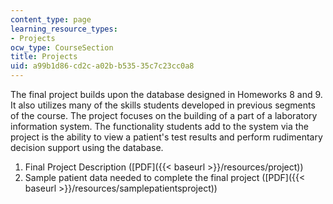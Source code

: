 ```yaml
---
content_type: page
learning_resource_types:
- Projects
ocw_type: CourseSection
title: Projects
uid: a99b1d86-cd2c-a02b-b535-35c7c23cc0a8
---
```


The final project builds upon the database designed in Homeworks 8 and 9. It also utilizes many of the skills students developed in previous segments of the course. The project focuses on the building of a part of a laboratory information system. The functionality students add to the system via the project is the ability to view a patient's test results and perform rudimentary decision support using the database.

1.  Final Project Description ([PDF]({{< baseurl >}}/resources/project))
2.  Sample patient data needed to complete the final project ([PDF]({{< baseurl >}}/resources/samplepatientsproject))